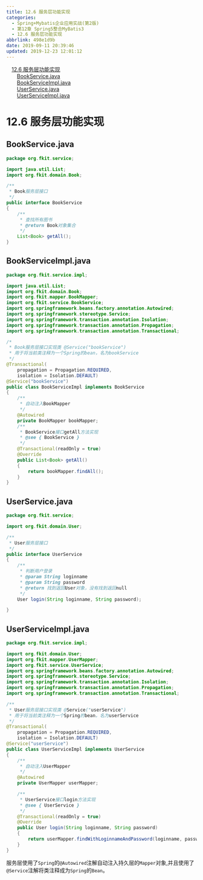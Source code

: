 ```yaml
---
title: 12.6 服务层功能实现
categories:
  - Spring+Mybatis企业应用实战(第2版)
  - 第12章 Spring5整合MyBatis3
  - 12.6 服务层功能实现
abbrlink: 498e1d9b
date: 2019-09-11 20:39:46
updated: 2019-12-23 12:01:12
---
```

<div id='my_toc'><a href="/JavaReadingNotes/498e1d9b/#12-6-服务层功能实现" class="header_1">12.6 服务层功能实现</a>&nbsp;<br><a href="/JavaReadingNotes/498e1d9b/#BookService-java" class="header_2">BookService.java</a>&nbsp;<br><a href="/JavaReadingNotes/498e1d9b/#BookServiceImpl-java" class="header_2">BookServiceImpl.java</a>&nbsp;<br><a href="/JavaReadingNotes/498e1d9b/#UserService-java" class="header_2">UserService.java</a>&nbsp;<br><a href="/JavaReadingNotes/498e1d9b/#UserServiceImpl-java" class="header_2">UserServiceImpl.java</a>&nbsp;<br></div>
<style>.header_1{margin-left: 1em;}.header_2{margin-left: 2em;}.header_3{margin-left: 3em;}.header_4{margin-left: 4em;}.header_5{margin-left: 5em;}.header_6{margin-left: 6em;}</style>
<!--more-->
<script>if (navigator.platform.search('arm')==-1){document.getElementById('my_toc').style.display = 'none';}var e,p = document.getElementsByTagName('p');while (p.length>0) {e = p[0];e.parentElement.removeChild(e);}</script>

<!--end-->
<!--SSTStart-->
# 12.6 服务层功能实现 #
## BookService.java ##
```java
package org.fkit.service;

import java.util.List;
import org.fkit.domain.Book;

/**
 * Book服务层接口
 */
public interface BookService
{
    /**
     * 查找所有图书
     * @return Book对象集合
     */
    List<Book> getAll();
}
```
## BookServiceImpl.java ##
```java
package org.fkit.service.impl;

import java.util.List;
import org.fkit.domain.Book;
import org.fkit.mapper.BookMapper;
import org.fkit.service.BookService;
import org.springframework.beans.factory.annotation.Autowired;
import org.springframework.stereotype.Service;
import org.springframework.transaction.annotation.Isolation;
import org.springframework.transaction.annotation.Propagation;
import org.springframework.transaction.annotation.Transactional;

/*
 * Book服务层接口实现类 @Service("bookService") 
 * 用于将当前类注释为一个Spring的bean，名为bookService
 */
@Transactional(
    propagation = Propagation.REQUIRED,
    isolation = Isolation.DEFAULT)
@Service("bookService")
public class BookServiceImpl implements BookService
{
    /**
     * 自动注入BookMapper
     */
    @Autowired
    private BookMapper bookMapper;
    /**
     * BookService接口getAll方法实现
     * @see { BookService }
     */
    @Transactional(readOnly = true)
    @Override
    public List<Book> getAll()
    {
        return bookMapper.findAll();
    }
}
```
## UserService.java ##
```java
package org.fkit.service;

import org.fkit.domain.User;

/**
 * User服务层接口
 */
public interface UserService
{
    /**
     * 判断用户登录
     * @param String loginname
     * @param String password
     * @return 找到返回User对象，没有找到返回null
     */
    User login(String loginname, String password);

}
```
## UserServiceImpl.java ##
```java
package org.fkit.service.impl;

import org.fkit.domain.User;
import org.fkit.mapper.UserMapper;
import org.fkit.service.UserService;
import org.springframework.beans.factory.annotation.Autowired;
import org.springframework.stereotype.Service;
import org.springframework.transaction.annotation.Isolation;
import org.springframework.transaction.annotation.Propagation;
import org.springframework.transaction.annotation.Transactional;

/**
 * User服务层接口实现类 @Service("userService")
 * 用于将当前类注释为一个Spring的bean，名为userService
 */
@Transactional(
    propagation = Propagation.REQUIRED,
    isolation = Isolation.DEFAULT)
@Service("userService")
public class UserServiceImpl implements UserService
{
    /**
     * 自动注入UserMapper
     */
    @Autowired
    private UserMapper userMapper;

    /**
     * UserService接口login方法实现
     * @see { UserService }
     */
    @Transactional(readOnly = true)
    @Override
    public User login(String loginname, String password)
    {
        return userMapper.findWithLoginnameAndPassword(loginname, password);
    }
}
```
服务层使用了`Spring`的`@Autowired`注解自动注入持久层的`Mapper`对象,并且使用了`@Service`注解将类注释成为`Spring`的`Bean`。

<!--SSTStop-->

